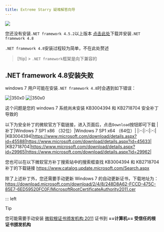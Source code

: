 ```yaml
---
title: Extreme Starry 疑难解答向导
---
```


![](image/DotnetFramework/1701932003198.webp)

您还没有安装`.NET framework 4.5.2`以上版本
[点击此处](https://download.visualstudio.microsoft.com/download/pr/2d6bb6b2-226a-4baa-bdec-798822606ff1/8494001c276a4b96804cde7829c04d7f/ndp48-x86-x64-allos-enu.exe)下载并安装`.NET framework 4.8`

`.NET framework 4.8`安装过程较为简单，不在此处赘述

> [!tip] > `.NET framework`框架是向下兼容的

## .NET framework 4.8安装失败

windows 7 用户可能在安装`.NET framework 4.8`时会遇到如下错误：

![|350x0](image/DotnetFramework/1701955211732.webp)
![|350x0](image/DotnetFramework/1701932585020.webp)

这个问题是您的 windows 7 系统尚未安装 KB3004394 和 KB2718704 安全补丁导致的

以下为安全补丁的微软官方下载链接，进入页面后，点击`Download`按钮即可下载
|补丁|Windows 7 SP1 x86 （32位）|Windows 7 SP1 x64 （64位）|
|:-:|:-:|:-:|
|KB3004394|https://www.microsoft.com/download/details.aspx?id=45588|https://www.microsoft.com/download/details.aspx?id=45633|
|KB2718704|https://www.microsoft.com/download/details.aspx?id=29965|https://www.microsoft.com/download/details.aspx?id=29962|

您也可以在以下微软官方补丁搜索站中的搜索框查找 KB3004394 和 KB2718704 补丁的下载链接
https://www.catalog.update.microsoft.com/Search.aspx

除了上述补丁外，您还需要手动更新 Windows 7 的自动更新证书，下载地址为：https://download.microsoft.com/download/2/4/8/248D8A62-FCCD-475C-85E7-6ED59520FC0F/MicrosoftRootCertificateAuthority2011.cer

::: left

> [!tip]
> 您可能需要手动安装 [微软根证书颁发机构 2011](https://download.microsoft.com/download/2/4/8/248D8A62-FCCD-475C-85E7-6ED59520FC0F/MicrosoftRootCertificateAuthority2011.cer) 证书到 **==计算机== 受信任的根证书颁发机构**
